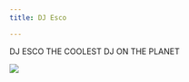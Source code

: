 ```yaml
---
title: DJ Esco

---
```


DJ ESCO THE COOLEST DJ ON THE PLANET



<img class="img" src="../../images/30/BAG.png" />